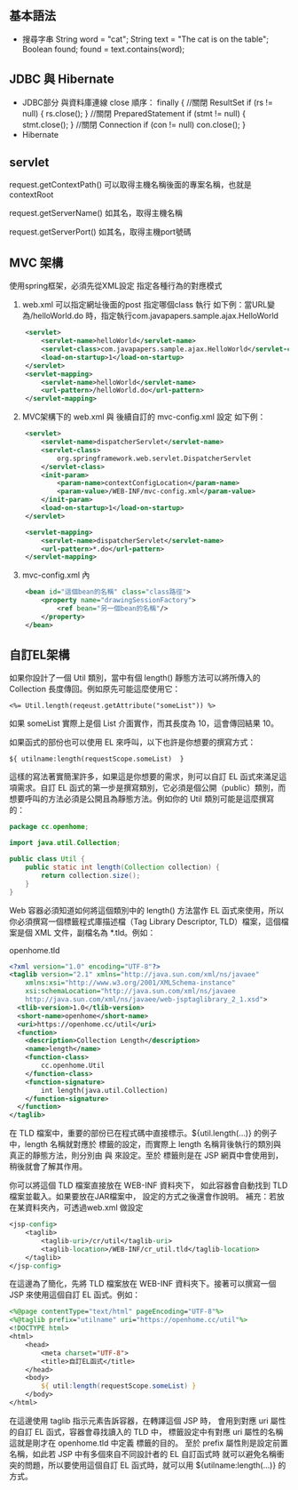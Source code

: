 
基本語法
---
- 搜尋字串
    String word = "cat";
    String text = "The cat is on the table";
    Boolean found;
    found = text.contains(word);



JDBC 與 Hibernate
---
- JDBC部分
    與資料庫連線 close 順序：
        finally {
            //關閉 ResultSet
            if (rs != null) {
                rs.close();
            }
            //關閉 PreparedStatement
            if (stmt != null) {
                stmt.close();
            }
            //關閉 Connection
            if (con != null)
                con.close();
        }
- Hibernate


servlet
---
request.getContextPath()
    可以取得主機名稱後面的專案名稱，也就是contextRoot

request.getServerName()
    如其名，取得主機名稱

request.getServerPort()
    如其名，取得主機port號碼

MVC 架構
---
使用spring框架，必須先從XML設定 指定各種行為的對應模式
1.  web.xml 可以指定網址後面的post 指定哪個class 執行
如下例：當URL變為/helloWorld.do 時，指定執行com.javapapers.sample.ajax.HelloWorld
```xml
    <servlet>
        <servlet-name>helloWorld</servlet-name>
        <servlet-class>com.javapapers.sample.ajax.HelloWorld</servlet-class>
        <load-on-startup>1</load-on-startup>
    </servlet>
    <servlet-mapping>
        <servlet-name>helloWorld</servlet-name>
        <url-pattern>/helloWorld.do</url-pattern>
    </servlet-mapping>
```

2.  MVC架構下的 web.xml 與 後續自訂的 mvc-config.xml 設定
如下例：
```xml
    <servlet>
        <servlet-name>dispatcherServlet</servlet-name>
        <servlet-class>
            org.springframework.web.servlet.DispatcherServlet
        </servlet-class>
        <init-param>
            <param-name>contextConfigLocation</param-name>
            <param-value>/WEB-INF/mvc-config.xml</param-value>
        </init-param>
        <load-on-startup>1</load-on-startup>
    </servlet>

    <servlet-mapping>
        <servlet-name>dispatcherServlet</servlet-name>
        <url-pattern>*.do</url-pattern>
    </servlet-mapping>
```

3.  mvc-config.xml 內
```xml
    <bean id="這個bean的名稱" class="class路徑">
        <property name="drawingSessionFactory">
            <ref bean="另一個bean的名稱"/>
        </property>
    </bean>
```

自訂EL架構
---
如果你設計了一個 Util 類別，當中有個 length() 靜態方法可以將所傳入的 Collection 長度傳回。例如原先可能這麼使用它：

`<%= Util.length(reqeust.getAttribute("someList")) %>`

如果 someList 實際上是個 List 介面實作，而其長度為 10，這會傳回結果 10。

如果函式的部份也可以使用 EL 來呼叫，以下也許是你想要的撰寫方式：

`${ utilname:length(requestScope.someList)  }`

這樣的寫法著實簡潔許多，如果這是你想要的需求，則可以自訂 EL 函式來滿足這項需求。自訂 EL 函式的第一步是撰寫類別，它必須是個公開（public）類別，而想要呼叫的方法必須是公開且為靜態方法。例如你的 Util 類別可能是這麼撰寫的：
```java
package cc.openhome;

import java.util.Collection;

public class Util {
    public static int length(Collection collection) {
        return collection.size();
    }
}
```
Web 容器必須知道如何將這個類別中的 length() 方法當作 EL 函式來使用，所以你必須撰寫一個標籤程式庫描述檔（Tag Library Descriptor, TLD）檔案，這個檔案是個 XML 文件，副檔名為 *.tld。例如：

openhome.tld
```xml
<?xml version="1.0" encoding="UTF-8"?>
<taglib version="2.1" xmlns="http://java.sun.com/xml/ns/javaee"
    xmlns:xsi="http://www.w3.org/2001/XMLSchema-instance"
    xsi:schemaLocation="http://java.sun.com/xml/ns/javaee
    http://java.sun.com/xml/ns/javaee/web-jsptaglibrary_2_1.xsd">
  <tlib-version>1.0</tlib-version>
  <short-name>openhome</short-name>
  <uri>https://openhome.cc/util</uri>
  <function>
    <description>Collection Length</description>
    <name>length</name>
    <function-class>
        cc.openhome.Util
    </function-class>
    <function-signature>
        int length(java.util.Collection)
    </function-signature>
  </function>
</taglib>
```
在 TLD 檔案中，重要的部份已在程式碼中直接標示。${util.length(...)} 的例子中，length 名稱就對應於 <name> 標籤的設定，而實際上 length 名稱背後執行的類別與真正的靜態方法，則分別由 <function-class> 與 <function-signature> 來設定。至於 <uri> 標籤則是在 JSP 網頁中會使用到，稍後就會了解其作用。

你可以將這個 TLD 檔案直接放在 WEB-INF 資料夾下，
如此容器會自動找到 TLD 檔案並載入。如果要放在JAR檔案中，
設定的方式之後還會作說明。
補充：若放在某資料夾內，可透過web.xml 做設定
```jsp
<jsp-config>
    <taglib>
        <taglib-uri>/cr/util</taglib-uri>
        <taglib-location>/WEB-INF/cr_util.tld</taglib-location>
    </taglib>
</jsp-config>
```

在這邊為了簡化，先將 TLD 檔案放在 WEB-INF 資料夾下。接著可以撰寫一個 JSP 來使用這個自訂 EL 函式。例如：
```jsp
<%@page contentType="text/html" pageEncoding="UTF-8"%>
<%@taglib prefix="utilname" uri="https://openhome.cc/util"%>
<!DOCTYPE html>
<html>
    <head>
        <meta charset="UTF-8">
        <title>自訂EL函式</title>
    </head>
    <body>
        ${ util:length(requestScope.someList) }
    </body>
</html>
```
在這邊使用 taglib 指示元素告訴容器，在轉譯這個 JSP 時，
會用到對應 uri 屬性的自訂 EL 函式，容器會尋找讀入的 TLD 中，<uri> 標籤設定中有對應 uri 屬性的名稱
這就是剛才在 openhome.tld 中定義 <uri> 標籤的目的。
至於 prefix 屬性則是設定前置名稱，如此若 JSP 中有多個來自不同設計者的 EL 自訂函式時
就可以避免名稱衝突的問題，所以要使用這個自訂 EL 函式時，就可以用 ${utilname:length(...)} 的方式。

